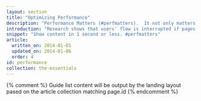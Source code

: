 ```yaml
---
layout: section
title: "Optimizing Performance"
description: "Performance Matters (#perfmatters).  It not only matters it is critical that you deliver your content as quickly as possible to the user and once they are in your app you make your page's interaction and rendering as smooth as possible."
introduction: "Research shows that users' flow is interrupted if pages take longer than one second to load. To deliver the best experience and keep the visitor engaged, focus on rendering some content, known as the above-the-fold content, to users in one second (or less) while the rest of the page continues to load and render in the background."
snippet: "Show content in 1 second or less. #perfmatters"
article:
  written_on: 2014-01-01
  updated_on: 2014-01-06
  order: 4
id: performance
collection: the-essentials
---
```


{% comment %}
Guide list content will be output by the landing layout pased on the article collection matching page.id
{% endcomment %}
